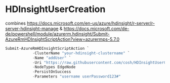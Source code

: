 # HDInsightUserCreation

combines https://docs.microsoft.com/en-us/azure/hdinsight/r-server/r-server-hdinsight-manage & https://docs.microsoft.com/de-de/powershell/module/azurerm.hdinsight/Submit-AzureRmHDInsightScriptAction?view=azurermps-5.7.0 

```PowerShell
Submit-AzureRmHDInsightScriptAction `
            -ClusterName "your-hdinsight-clustername" `
            -Name "addUser" `
            -Uri "https://raw.githubusercontent.com/cosh/HDInsightUserCreation/master/adduser.sh" `
            -NodeTypes EdgeNode 
            -PersistOnSuccess
            -Parameters "username userPassword123#"
```